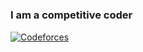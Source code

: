 ### I am a competitive coder

[![Codeforces](https://cp-logo.vercel.app/codeforces/lastPledge?logo=true)](https://codeforces.com/profile/lastPledge)  [<img src="https://thepluck.github.io/stuff/silver (2).png" height="15">](https://stats.ioinformatics.org/people/7656)
